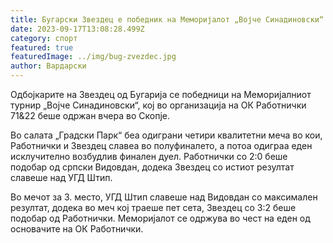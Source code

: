 ```yaml
---
title: Бугарски Звездец е победник на Меморијалот „Војче Синадиновски“
date: 2023-09-17T13:08:28.499Z
category: спорт
featured: true
featuredImage: ../img/bug-zvezdec.jpg
author: Вардарски
---
```

<!--StartFragment-->

Одбојкарите на Звездец од Бугарија се победници на Меморијалниот турнир „Војче Синадиновски“, кој во организација на ОК Работнички 71&22 беше одржан вчера во Скопје.

Во салата „Градски Парк“ беа одиграни четири квалитетни меча во кои, Работнички и Звездец славеа во полуфиналето, а потоа одиграа еден исклучително возбудлив финален дуел. Работнички со 2:0 беше подобар од српски Видовдан, додека Звездец со истиот резултат славеше над УГД Штип.

Во мечот за 3. место, УГД Штип славеше над Видовдан со максимален резултат, додека во меч кој траеше пет сета, Звездец со 3:2 беше подобар од Работнички. Меморијалот се одржува во чест на еден од основачите на ОК Работнички.

<!--EndFragment-->